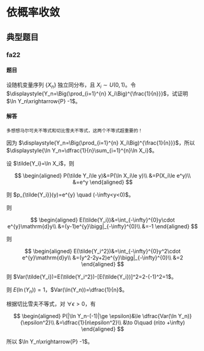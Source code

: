 # 依概率收敛

## 典型题目

### fa22

#### 题目

设随机变量序列 $\lbrace X_n\rbrace$ 独立同分布，且 $X_i\sim U(0,1)$。令 $\displaystyle{Y_n=\Big(\prod_{i=1}^{n} X_i\Big)^{\frac{1}{n}}}$，试证明 $\ln Y_n\xrightarrow{P} -1$。

#### 解答

```{hint}
多想想马尔可夫不等式和切比雪夫不等式，这两个不等式超重要的！
```

因为 $\displaystyle{Y_n=\Big(\prod_{i=1}^{n} X_i\Big)^{\frac{1}{n}}}$，所以 $\displaystyle{\ln Y_n=\dfrac{1}{n}\sum_{i=1}^{n}\ln X_i}$。

设 $\tilde{Y_i}=\ln X_i$，则

$$
\begin{aligned}
P(\tilde Y_i\le y)&=P(\ln X_i\le y)\\
&=P(X_i\le e^y)\\
&=e^y
\end{aligned}
$$

则 $p_{\tilde{Y_i}}(y)=e^{y} \quad (-\infty<y<0)$。

则

$$
\begin{aligned}
E(\tilde{Y_i})&=\int_{-\infty}^{0}y\cdot e^{y}\mathrm{d}y\\
&=(y-1)e^{y}\bigg|_{-\infty}^{0}\\
&=-1
\end{aligned}
$$

则

$$
\begin{aligned}
E(\tilde{Y_i^2})&=\int_{-\infty}^{0}y^2\cdot e^{y}\mathrm{d}y\\
&=(y^2-2y+2)e^{y}\bigg|_{-\infty}^{0}\\
&=2
\end{aligned}
$$

则 $Var(\tilde{Y_i})=E(\tilde{Y_i^2})-[E(\tilde{Y_i})]^2=2-(-1)^2=1$。

则 $E(\ln(Y_n))=1$，$Var(\ln(Y_n))=\dfrac{1}{n}$。

根据切比雪夫不等式，对 $\forall \epsilon>0$，有

$$
\begin{aligned}
P(|\ln Y_n-(-1)|\ge \epsilon)&\le \dfrac{Var(\ln Y_n)}{\epsilon^2}\\
&=\dfrac{1}{n\epsilon^2}\\
&\to 0\quad (n\to +\infty)
\end{aligned}
$$

所以 $\ln Y_n\xrightarrow{P} -1$。